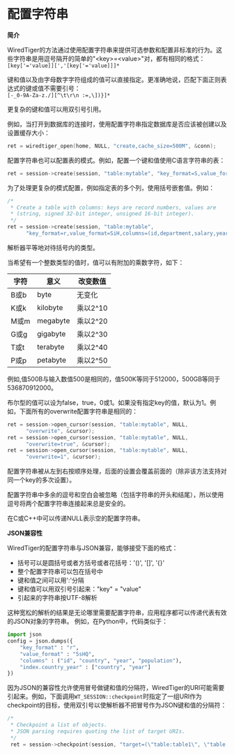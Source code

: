配置字符串
==========
**简介**

WiredTiger的方法通过使用配置字符串来提供可选参数和配置非标准的行为。这些字符串是用逗号隔开的简单的"&lt;key>=&lt;value>"对，都有相同的格式：  
`[key['='value]][','[key['='value]]]*`

键和值以及由字母数字字符组成的值可以直接指定。更准确地说，匹配下面正则表达式的键或值不需要引号：  
`[-_0-9A-Za-z./][^\t\r\n :=,\])}]*`  

更复杂的键和值可以用双引号引用。

例如，当打开到数据库的连接时，使用配置字符串指定数据库是否应该被创建以及设置缓存大小：
```c
ret = wiredtiger_open(home, NULL, "create,cache_size=500M", &conn);
```
配置字符串也可以配置表的模式。例如，配置一个键和值使用C语言字符串的表：
```c
ret = session->create(session, "table:mytable", "key_format=S,value_format=S");
```
为了处理更复杂的模式配置，例如指定表的多个列，使用括号嵌套值。例如：
```c
/*
 * Create a table with columns: keys are record numbers, values are
 * (string, signed 32-bit integer, unsigned 16-bit integer).
 */
ret = session->create(session, "table:mytable",
      "key_format=r,value_format=SiH,columns=(id,department,salary,year-started)");
```
解析器平等地对待括号内的类型。

当希望有一个整数类型的值时，值可以有附加的乘数字符，如下：

|字符|意义|改变数值|
|----|----|---------------|
|B或b|byte|无变化|
|K或k|kilobyte|乘以2^10|
|M或m|megabyte|乘以2^20|
|G或g|gigabyte|乘以2^30|
|T或t|terabyte|乘以2^40|
|P或p|petabyte|乘以2^50|

例如,值500B与输入数值500是相同的，值500K等同于512000，500GB等同于536870912000。

布尔型的值可以设为false，true，0或1。如果没有指定key的值，默认为1。例如，下面所有的overwrite配置字符串是相同的：
```c
ret = session->open_cursor(session, "table:mytable", NULL,
      "overwrite", &cursor);
ret = session->open_cursor(session, "table:mytable", NULL,
      "overwrite=true", &cursor);
ret = session->open_cursor(session, "table:mytable", NULL,
      "overwrite=1", &cursor);
```

配置字符串被从左到右按顺序处理，后面的设置会覆盖前面的（除非该方法支持对同一个key的多次设置）。

配置字符串中多余的逗号和空白会被忽略（包括字符串的开头和结尾），所以使用逗号将两个配置字符串连接起来总是安全的。

在C或C++中可以传递NULL表示空的配置字符串。

**JSON兼容性**  

WiredTiger的配置字符串与JSON兼容，能够接受下面的格式：
- 括号可以是圆括号或者方括号或者花括号：'()', '[]', '{}'
- 整个配置字符串可以包在括号中
- 键和值之间可以用':'分隔
- 键和值可以用双引号引起来："key" = "value"
- 引起来的字符串按UTF-8解析

这种宽松的解析的结果是无论哪里需要配置字符串，应用程序都可以传递代表有效的JSON对象的字符串。
例如，在Python中，代码类似于：
```python
import json
config = json.dumps({
    "key_format" : "r",
    "value_format" : "5sHQ",
    "columns" : ("id", "country", "year", "population"),
    "index.country_year" : ["country", "year"]
})
```

因为JSON的兼容性允许使用冒号做键和值的分隔符，WiredTiger的URI可能需要引起来。例如，下面调用`WT_SESSION::checkpoint`时指定了一组URI作为checkpoint的目标，使用双引号以使解析器不把冒号作为JSON键和值的分隔符：
```c
/*
 * Checkpoint a list of objects.
 * JSON parsing requires quoting the list of target URIs.
 */
 ret = session->checkpoint(session, "target=(\"table:table1\", \"table:table2\")");
```
